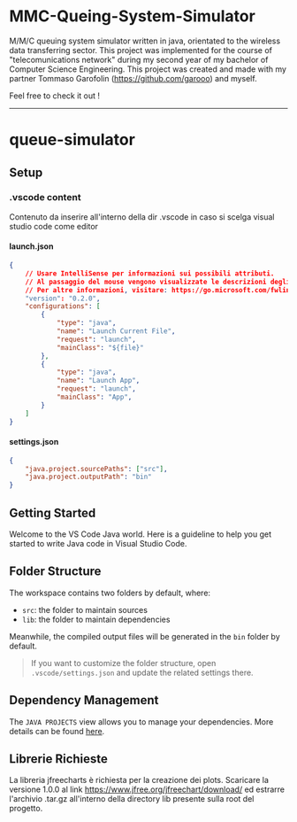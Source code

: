 # MMC-Queing-System-Simulator

M/M/C queuing system simulator written in java, orientated to the wireless data transferring sector. This project was implemented for the course of "telecomunications network" during my second year of my bachelor of Computer Science Engineering. This project was created and made with my partner Tommaso Garofolin (https://github.com/garooo) and myself.

Feel free to check it out !








-------------------------------------------------------------------------------------------------------------------------------------------------------------------------------








# queue-simulator

## Setup

### .vscode content

Contenuto da inserire all'interno della dir .vscode in caso si scelga visual studio code come editor

#### launch.json

```json
{
    // Usare IntelliSense per informazioni sui possibili attributi.
    // Al passaggio del mouse vengono visualizzate le descrizioni degli attributi esistenti.
    // Per altre informazioni, visitare: https://go.microsoft.com/fwlink/?linkid=830387
    "version": "0.2.0",
    "configurations": [
        {
            "type": "java",
            "name": "Launch Current File",
            "request": "launch",
            "mainClass": "${file}"
        },
        {
            "type": "java",
            "name": "Launch App",
            "request": "launch",
            "mainClass": "App",
        }
    ]
}
```

#### settings.json

```json
{
    "java.project.sourcePaths": ["src"],
    "java.project.outputPath": "bin"
}
```

## Getting Started

Welcome to the VS Code Java world. Here is a guideline to help you get started to write Java code in Visual Studio Code.

## Folder Structure

The workspace contains two folders by default, where:

- `src`: the folder to maintain sources
- `lib`: the folder to maintain dependencies

Meanwhile, the compiled output files will be generated in the `bin` folder by default.

> If you want to customize the folder structure, open `.vscode/settings.json` and update the related settings there.

## Dependency Management

The `JAVA PROJECTS` view allows you to manage your dependencies. More details can be found [here](https://github.com/microsoft/vscode-java-dependency#manage-dependencies).


## Librerie Richieste

La libreria jfreecharts è richiesta per la creazione dei plots. Scaricare la versione 1.0.0 al link https://www.jfree.org/jfreechart/download/ ed estrarre l'archivio .tar.gz all'interno della directory lib presente sulla root del progetto.
